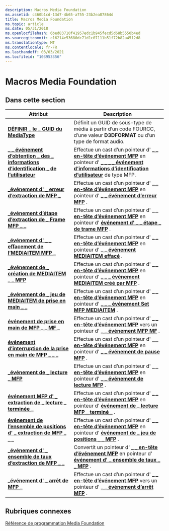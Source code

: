```yaml
---
description: Macros Media Foundation
ms.assetid: c460b1cd-13d7-4b65-a755-23b2ea87864d
title: Macros Media Foundation
ms.topic: article
ms.date: 05/31/2018
ms.openlocfilehash: 6bed83710f41957edc1b945fecd5d68b5550b4ed
ms.sourcegitcommit: c16214e53680dc71d1c07111b51f72b82a4512d8
ms.translationtype: MT
ms.contentlocale: fr-FR
ms.lasthandoff: 03/03/2021
ms.locfileid: "103953356"
---
```

# <a name="media-foundation-macros"></a>Macros Media Foundation

## <a name="in-this-section"></a>Dans cette section



| Attribut                                                                                              | Description                                                                                                                                                                  |
|--------------------------------------------------------------------------------------------------------|------------------------------------------------------------------------------------------------------------------------------------------------------------------------------|
| [**DÉFINIR \_ le \_ GUID du MediaType**](/windows/desktop/api/mfapi/nf-mfapi-define_mediatype_guid)<br/>                              | Définit un GUID de sous-type de média à partir d’un code FOURCC, d’une valeur **D3DFORMAT** ou d’un type de format audio.<br/>                                                                       |
| [**\_ \_ événement d’obtention \_ des \_ informations d’identification \_ de l’utilisateur**](/windows/desktop/api/mfplay/nf-mfplay-mfp_get_acquire_user_credential_event)<br/> | Effectue un cast d’un pointeur d' [**\_ \_ en-tête d’événement MFP**](/windows/desktop/api/mfplay/ns-mfplay-mfp_event_header) en pointeur d' [**\_ \_ \_ \_ événement d’informations d’identification d’utilisateur**](/windows/desktop/api/mfplay/ns-mfplay-mfp_acquire_user_credential_event) de type MFP.<br/> |
| [**\_événement d' \_ erreur d’extraction de MFP \_**](/windows/desktop/api/mfplay/nf-mfplay-mfp_get_error_event)<br/>                                       | Effectue un cast d’un pointeur d' [**\_ \_ en-tête d’événement MFP**](/windows/desktop/api/mfplay/ns-mfplay-mfp_event_header) en pointeur d' [**\_ \_ événement d’erreur MFP**](/windows/desktop/api/mfplay/ns-mfplay-mfp_error_event) .<br/>                                       |
| [**\_événement d’étape d’extraction de \_ Frame MFP \_ \_**](/windows/desktop/api/mfplay/nf-mfplay-mfp_get_frame_step_event)<br/>                            | Effectue un cast d’un pointeur d' [**\_ \_ en-tête d’événement MFP**](/windows/desktop/api/mfplay/ns-mfplay-mfp_event_header) en pointeur d' [**événement d' \_ \_ étape \_ de trame MFP**](/windows/desktop/api/mfplay/ns-mfplay-mfp_frame_step_event) .<br/>                            |
| [**\_événement d' \_ \_ effacement de l’MEDIAITEM MFP \_**](/windows/desktop/api/mfplay/nf-mfplay-mfp_get_mediaitem_cleared_event)<br/>              | Effectue un cast d’un pointeur d' [**\_ \_ en-tête d’événement MFP**](/windows/desktop/api/mfplay/ns-mfplay-mfp_event_header) en pointeur d' [**\_ \_ événement MEDIAITEM effacé**](/windows/desktop/api/mfplay/ns-mfplay-mfp_mediaitem_cleared_event) .<br/>                   |
| [**\_événement de \_ création de MEDIAITEM \_ \_ MFP**](/windows/desktop/api/mfplay/nf-mfplay-mfp_get_mediaitem_created_event)<br/>              | Effectue un cast d’un pointeur d' [**\_ \_ en-tête d’événement MFP**](/windows/desktop/api/mfplay/ns-mfplay-mfp_event_header) en pointeur d' [**\_ \_ \_ événement MEDIAITEM créé par MFP**](/windows/desktop/api/mfplay/ns-mfplay-mfp_mediaitem_created_event) .<br/>              |
| [**\_événement de \_ jeu de MEDIAITEM de prise en main \_ \_**](/windows/desktop/api/mfplay/nf-mfplay-mfp_get_mediaitem_set_event)<br/>                      | Effectue un cast d’un pointeur d' [**\_ \_ en-tête d’événement MFP**](/windows/desktop/api/mfplay/ns-mfplay-mfp_event_header) en pointeur d' [**\_ \_ \_ événement Set MFP MEDIAITEM**](/windows/desktop/api/mfplay/ns-mfplay-mfp_mediaitem_set_event) .<br/>                      |
| [**événement de prise en main de MFP \_ \_ MF \_**](/windows/desktop/api/mfplay/nf-mfplay-mfp_get_mf_event)<br/>                                             | Effectue un cast d’un pointeur d' [**\_ \_ en-tête d’événement MFP**](/windows/desktop/api/mfplay/ns-mfplay-mfp_event_header) vers un pointeur d' [**\_ \_ événement MFP MF**](/windows/win32/api/mfplay/ns-mfplay-mfp_mf_event) .<br/>                                              |
| [**événement d’interruption de la prise en main de MFP \_ \_ \_**](/windows/desktop/api/mfplay/nf-mfplay-mfp_get_pause_event)<br/>                                       | Effectue un cast d’un pointeur d' [**\_ \_ en-tête d’événement MFP**](/windows/desktop/api/mfplay/ns-mfplay-mfp_event_header) en pointeur d' [**\_ \_ événement de pause MFP**](/windows/desktop/api/mfplay/ns-mfplay-mfp_pause_event) .<br/>                                       |
| [**\_événement de \_ lecture \_ MFP**](/windows/desktop/api/mfplay/nf-mfplay-mfp_get_play_event)<br/>                                         | Effectue un cast d’un pointeur d' [**\_ \_ en-tête d’événement MFP**](/windows/desktop/api/mfplay/ns-mfplay-mfp_event_header) en pointeur d' [**\_ \_ événement de lecture MFP**](/windows/desktop/api/mfplay/ns-mfplay-mfp_play_event) .<br/>                                         |
| [**événement MFP d' \_ extraction de \_ lecture \_ terminée \_**](/windows/desktop/api/mfplay/nf-mfplay-mfp_get_playback_ended_event)<br/>                    | Effectue un cast d’un pointeur d' [**\_ \_ en-tête d’événement MFP**](/windows/desktop/api/mfplay/ns-mfplay-mfp_event_header) en pointeur d' [**événement de \_ lecture MFP \_ terminé \_**](/windows/desktop/api/mfplay/ns-mfplay-mfp_playback_ended_event) .<br/>                    |
| [**événement de l’ensemble de positions d' \_ extraction de MFP \_ \_ \_**](/windows/desktop/api/mfplay/nf-mfplay-mfp_get_position_set_event)<br/>                        | Effectue un cast d’un pointeur d' [**\_ \_ en-tête d’événement MFP**](/windows/desktop/api/mfplay/ns-mfplay-mfp_event_header) en pointeur d' [**événement de \_ jeu de positions \_ \_ MFP**](/windows/desktop/api/mfplay/ns-mfplay-mfp_position_set_event) .<br/>                        |
| [**\_événement d' \_ ensemble de taux d’extraction de MFP \_ \_**](/windows/desktop/api/mfplay/nf-mfplay-mfp_get_rate_set_event)<br/>                                | Convertit un pointeur d' [**\_ \_ en-tête d’événement MFP**](/windows/desktop/api/mfplay/ns-mfplay-mfp_event_header) en pointeur d' [**événement d' \_ ensemble de taux \_ \_ MFP**](/windows/desktop/api/mfplay/ns-mfplay-mfp_rate_set_event) .<br/>                                |
| [**\_événement d' \_ arrêt de MFP \_**](/windows/desktop/api/mfplay/nf-mfplay-mfp_get_stop_event)<br/>                                         | Effectue un cast d’un pointeur d' [**\_ \_ en-tête d’événement MFP**](/windows/desktop/api/mfplay/ns-mfplay-mfp_event_header) vers un pointeur d' [**\_ \_ événement d’arrêt MFP**](/windows/desktop/api/mfplay/ns-mfplay-mfp_stop_event) .<br/>                                         |



 

## <a name="related-topics"></a>Rubriques connexes

<dl> <dt>

[Référence de programmation Media Foundation](media-foundation-programming-reference.md)
</dt> </dl>

 

 
